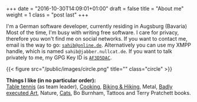 +++
date = "2016-10-30T14:09:01+01:00"
draft = false
title = "About me"
weight = 1
class = "post last"
+++

I'm a German software developer, currently residing in Augsburg (Bavaria)
Most of the time, I'm busy with writing free
software. I care for privacy, therefore you won't find me on social networks.
If you want to contact me, email is the way to go: <a href="mailto:sahib@online.de">``sahib@online.de``</a>.
Alternatively you can use my XMPP handle, which is named ``sahib@jabber.nullcat.de``.
If you want to talk privately to me, my GPG Key ID is [``AF3D5DAC``](https://pgp.mit.edu/pks/lookup?op=vindex&search=0x60464F5AAF3D5DAC).

{{< figure src="/public/images/circle.png" title="" class="circle" >}}

<b>Things I like (in no particular order):</b> <br />
[Table tennis](http://bttv.click-tt.de/cgi-bin/WebObjects/nuLigaTTDE.woa/wa/teamPortrait?teamtable=2331279&pageState=vorrunde&championship=K305+2016%2F17&group=277527) (as team leader), [Cooking](https://studentkittens.github.io/recipes), [Biking & Hiking](https://www.komoot.de/user/311393048714), Metal, [Badly executed Art](http://frogoncoffee.deviantart.com/), Nature, [Cats](https://imgur.com/a/gGvgW), Bo Burnham, Tattoos and Terry Pratchett books.
